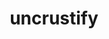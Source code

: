 ---
title: "uncrustify"
layout: cache
categories: [package, develop-2025-02-16]
meta: {"compilers": ["gcc@=10.5.0", "gcc@=13.3.0", "gcc@=7.5.0"], "num_specs": 4, "num_specs_by_stack": {"build_systems": 2, "developer-tools-aarch64-linux-gnu": 1, "developer-tools-x86_64_v3-linux-gnu": 1, "root": 4}, "oss": ["centos7", "rhel8", "ubuntu18.04"], "platforms": ["linux"], "stacks": ["build_systems", "developer-tools-aarch64-linux-gnu", "developer-tools-x86_64_v3-linux-gnu", "root"], "targets": ["aarch64", "x86_64_v3"], "versions": ["0.63", "0.74"]}
spec_details: [{"compiler": "gcc@=10.5.0", "hash": "33wzxjv4wc6vpb2etrzflqirsrqmm4yk", "os": "centos7", "platform": "linux", "size": "-", "stacks": ["developer-tools-x86_64_v3-linux-gnu", "root"], "tarball": "https://binaries.spack.io/develop-2025-02-16/build_cache/linux-centos7-x86_64_v3/gcc-10.5.0/uncrustify-0.74/linux-centos7-x86_64_v3-gcc-10.5.0-uncrustify-0.74-33wzxjv4wc6vpb2etrzflqirsrqmm4yk.spack", "target": "x86_64_v3", "variants": ["build_system=cmake", "build_type=Release", "generator=make", "~ipo"], "versions": ["0.74"]}, {"compiler": "gcc@=13.3.0", "hash": "lspuqwssg3ejnt6dtpxyrooaztuimsqm", "os": "rhel8", "platform": "linux", "size": "-", "stacks": ["developer-tools-aarch64-linux-gnu", "root"], "tarball": "https://binaries.spack.io/develop-2025-02-16/build_cache/linux-rhel8-aarch64/gcc-13.3.0/uncrustify-0.74/linux-rhel8-aarch64-gcc-13.3.0-uncrustify-0.74-lspuqwssg3ejnt6dtpxyrooaztuimsqm.spack", "target": "aarch64", "variants": ["build_system=cmake", "build_type=Release", "generator=make", "~ipo"], "versions": ["0.74"]}, {"compiler": "gcc@=7.5.0", "hash": "oyzgvvyzxqicjxfqkral3e5hzon2wbyo", "os": "ubuntu18.04", "platform": "linux", "size": "-", "stacks": ["build_systems", "root"], "tarball": "https://binaries.spack.io/develop-2025-02-16/build_cache/linux-ubuntu18.04-x86_64_v3/gcc-7.5.0/uncrustify-0.63/linux-ubuntu18.04-x86_64_v3-gcc-7.5.0-uncrustify-0.63-oyzgvvyzxqicjxfqkral3e5hzon2wbyo.spack", "target": "x86_64_v3", "variants": ["build_system=autotools"], "versions": ["0.63"]}, {"compiler": "gcc@=7.5.0", "hash": "w7fazindyj6u5xvgc2hjfauxxdl4cnou", "os": "ubuntu18.04", "platform": "linux", "size": "-", "stacks": ["build_systems", "root"], "tarball": "https://binaries.spack.io/develop-2025-02-16/build_cache/linux-ubuntu18.04-x86_64_v3/gcc-7.5.0/uncrustify-0.74/linux-ubuntu18.04-x86_64_v3-gcc-7.5.0-uncrustify-0.74-w7fazindyj6u5xvgc2hjfauxxdl4cnou.spack", "target": "x86_64_v3", "variants": ["build_system=cmake", "build_type=Release", "generator=make", "~ipo"], "versions": ["0.74"]}]
---